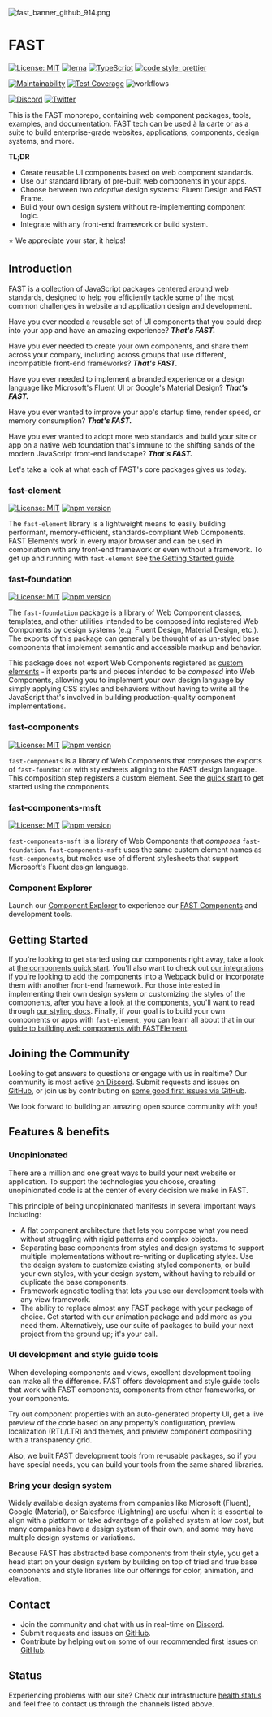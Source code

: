 
![fast_banner_github_914.png](https://static.fast.design/assets/fast_banner_github_914.png)

# FAST

[![License: MIT](https://img.shields.io/badge/License-MIT-yellow.svg)](https://opensource.org/licenses/MIT)
[![lerna](https://img.shields.io/badge/maintained%20with-lerna-cc00ff.svg)](https://lerna.js.org/)
[![TypeScript](https://img.shields.io/badge/%3C%2F%3E-TypeScript-%230074c1.svg)](http://www.typescriptlang.org/)
[![code style: prettier](https://img.shields.io/badge/code_style-prettier-f8bc45.svg)](https://github.com/prettier/prettier)

[![Maintainability](https://api.codeclimate.com/v1/badges/8a74621e634a6e9b9561/maintainability)](https://codeclimate.com/github/Microsoft/fast/maintainability)
[![Test Coverage](https://api.codeclimate.com/v1/badges/8a74621e634a6e9b9561/test_coverage)](https://codeclimate.com/github/Microsoft/fast/test_coverage)
![workflows](https://github.com/microsoft/fast/workflows/CI%20-%20FAST/badge.svg?branch=master&event=push)

[![Discord](https://img.shields.io/badge/chat%20on-discord-7289da.svg)](https://discord.gg/FcSNfg4)
[![Twitter](https://img.shields.io/twitter/follow/fast_ui.svg?style=social&label=Follow)](https://twitter.com/intent/follow?screen_name=fast_ui)

This is the FAST monorepo, containing web component packages, tools, examples, and documentation. FAST tech can be used à la carte or as a suite to build enterprise-grade websites, applications, components, design systems, and more.

**TL;DR**

* Create reusable UI components based on web component standards.
* Use our standard library of pre-built web components in your apps.
* Choose between two *adaptive* design systems: Fluent Design and FAST Frame.
* Build your own design system without re-implementing component logic.
* Integrate with any front-end framework or build system.

:star: We appreciate your star, it helps!

## Introduction

FAST is a collection of JavaScript packages centered around web standards, designed to help you efficiently tackle some of the most common challenges in website and application design and development.

Have you ever needed a reusable set of UI components that you could drop into your app and have an amazing experience? _**That's FAST.**_

Have you ever needed to create your own components, and share them across your company, including across groups that use different, incompatible front-end frameworks? _**That's FAST.**_

Have you ever needed to implement a branded experience or a design language like Microsoft's Fluent UI or Google's Material Design? _**That's FAST.**_

Have you ever wanted to improve your app's startup time, render speed, or memory consumption? _**That's FAST.**_

Have you ever wanted to adopt more web standards and build your site or app on a native web foundation that's immune to the shifting sands of the modern JavaScript front-end landscape? _**That's FAST.**_

Let's take a look at what each of FAST's core packages gives us today.

### fast-element

[![License: MIT](https://img.shields.io/badge/License-MIT-yellow.svg)](https://opensource.org/licenses/MIT)
[![npm version](https://badge.fury.io/js/%40microsoft%2Ffast-element.svg)](https://badge.fury.io/js/%40microsoft%2Ffast-element)

The `fast-element` library is a lightweight means to easily building performant, memory-efficient, standards-compliant Web Components. FAST Elements work in every major browser and can be used in combination with any front-end framework or even without a framework. To get up and running with `fast-element` see [the Getting Started guide](http://fast.design/docs/fast-element/getting-started).

### fast-foundation

[![License: MIT](https://img.shields.io/badge/License-MIT-yellow.svg)](https://opensource.org/licenses/MIT)
[![npm version](https://badge.fury.io/js/%40microsoft%2Ffast-foundation.svg)](https://badge.fury.io/js/%40microsoft%2Ffast-foundation)

The `fast-foundation` package is a library of Web Component classes, templates, and other utilities intended to be composed into registered Web Components by design systems (e.g. Fluent Design, Material Design, etc.). The exports of this package can generally be thought of as un-styled base components that implement semantic and accessible markup and behavior.

This package does not export Web Components registered as [custom elements](https://developer.mozilla.org/en-US/docs/Web/Web_Components/Using_custom_elements) - it exports parts and pieces intended to be *composed* into Web Components, allowing you to implement your own design language by simply applying CSS styles and behaviors without having to write all the JavaScript that's involved in building production-quality component implementations.

### fast-components

[![License: MIT](https://img.shields.io/badge/License-MIT-yellow.svg)](https://opensource.org/licenses/MIT)
[![npm version](https://badge.fury.io/js/%40microsoft%2Ffast-components.svg)](https://badge.fury.io/js/%40microsoft%2Ffast-components)

`fast-components` is a library of Web Components that *composes* the exports of `fast-foundation` with stylesheets aligning to the FAST design language. This composition step registers a custom element. See the [quick start](http://fast.design/components/getting-started) to get started using the components.

### fast-components-msft

[![License: MIT](https://img.shields.io/badge/License-MIT-yellow.svg)](https://opensource.org/licenses/MIT)
[![npm version](https://badge.fury.io/js/%40microsoft%2Ffast-components-msft.svg)](https://badge.fury.io/js/%40microsoft%2Ffast-components-msft)

`fast-components-msft` is a library of Web Components that *composes* `fast-foundation`. `fast-components-msft` uses the same custom element names as `fast-components`, but makes use of different stylesheets that support Microsoft's Fluent design language.

### Component Explorer

Launch our [Component Explorer](https://explore.fast.design) to experience our [FAST Components](https://www.npmjs.com/package/@microsoft/fast-components) and development tools.

## Getting Started

If you're looking to get started using our components right away, take a look at [the components quick start](http://fast.design/docs/components/getting-started). You'll also want to check out [our integrations](http://fast.design/docs/integrations/introduction) if you're looking to add the components into a Webpack build or incorporate them with another front-end framework. For those interested in implementing their own design system or customizing the styles of the components, after you [have a look at the components](http://fast.design/docs/components/getting-started), you'll want to read through [our styling docs](http://fast.design/docs/design/introduction). Finally, if your goal is to build your own components or apps with `fast-element`, you can learn all about that in our [guide to building web components with FASTElement](http://fast.design/docs/fast-element/getting-started).

## Joining the Community

Looking to get answers to questions or engage with us in realtime? Our community is most active [on Discord](https://discord.gg/FcSNfg4). Submit requests and issues on [GitHub](https://github.com/Microsoft/fast/issues/new/choose), or join us by contributing on [some good first issues via GitHub](https://github.com/Microsoft/fast/labels/good%20first%20issue).

We look forward to building an amazing open source community with you!

## Features & benefits

### Unopinionated

There are a million and one great ways to build your next website or application. To support the technologies you choose, creating unopinionated code is at the center of every decision we make in FAST.

This principle of being unopinionated manifests in several important ways including:

* A flat component architecture that lets you compose what you need without struggling with rigid patterns and complex objects.
* Separating base components from styles and design systems to support multiple implementations without re-writing or duplicating styles. Use the design system to customize existing styled components, or build your own styles, with your design system, without having to rebuild or duplicate the base components.
* Framework agnostic tooling that lets you use our development tools with any view framework.
* The ability to replace almost any FAST package with your package of choice. Get started with our animation package and add more as you need them. Alternatively, use our suite of packages to build your next project from the ground up; it's your call.

### UI development and style guide tools

When developing components and views, excellent development tooling can make all the difference. FAST offers development and style guide tools that work with FAST components, components from other frameworks, or your components.

Try out component properties with an auto-generated property UI, get a live preview of the code based on any property’s configuration, preview localization (RTL/LTR) and themes, and preview component compositing with a transparency grid.

Also, we built FAST development tools from re-usable packages, so if you have special needs, you can build your tools from the same shared libraries.

### Bring your design system

Widely available design systems from companies like Microsoft (Fluent), Google (Material), or Salesforce (Lightning) are useful when it is essential to align with a platform or take advantage of a polished system at low cost, but many companies have a design system of their own, and some may have multiple design systems or variations.

Because FAST has abstracted base components from their style, you get a head start on your design system by building on top of tried and true base components and style libraries like our offerings for color, animation, and elevation.

## Contact

* Join the community and chat with us in real-time on [Discord](https://discord.gg/FcSNfg4).
* Submit requests and issues on [GitHub](https://github.com/Microsoft/fast/issues/new/choose).
* Contribute by helping out on some of our recommended first issues on [GitHub](https://github.com/Microsoft/fast/labels/good%20first%20issue).

## Status

Experiencing problems with our site? Check our infrastructure [health status](https://www.fast.design/docs/en/contributing/status) and feel free to contact us through the channels listed above.

